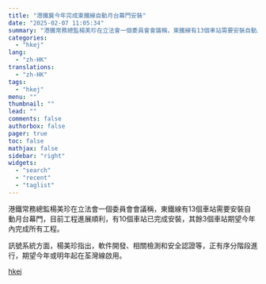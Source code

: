 ```yaml
---
title: "港鐵冀今年完成東鐵線自動月台幕門安裝"
date: "2025-02-07 11:05:34"
summary: "港鐵常務總監楊美珍在立法會一個委員會會議稱，東鐵線有13個車站需要安裝自動月台幕門，目前工程進展順利..."
categories:
  - "hkej"
lang:
  - "zh-HK"
translations:
  - "zh-HK"
tags:
  - "hkej"
menu: ""
thumbnail: ""
lead: ""
comments: false
authorbox: false
pager: true
toc: false
mathjax: false
sidebar: "right"
widgets:
  - "search"
  - "recent"
  - "taglist"
---
```


港鐵常務總監楊美珍在立法會一個委員會會議稱，東鐵線有13個車站需要安裝自動月台幕門，目前工程進展順利，有10個車站已完成安裝，其餘3個車站期望今年內完成所有工程。

訊號系統方面，楊美珍指出，軟件開發、相關檢測和安全認證等，正有序分階段進行，期望今年或明年起在荃灣線啟用。

[hkej](https://www2.hkej.com/instantnews/current/article/3995007/%E6%B8%AF%E9%90%B5%E5%86%80%E4%BB%8A%E5%B9%B4%E5%AE%8C%E6%88%90%E6%9D%B1%E9%90%B5%E7%B7%9A%E8%87%AA%E5%8B%95%E6%9C%88%E5%8F%B0%E5%B9%95%E9%96%80%E5%AE%89%E8%A3%9D)
